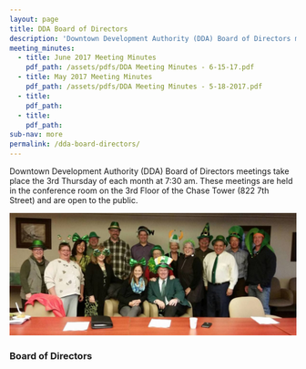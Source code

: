```yaml
---
layout: page
title: DDA Board of Directors
description: 'Downtown Development Authority (DDA) Board of Directors meetings take place the 3rd Thursday of each month at 7:30 am. These meetings are held in the conference room on the 3rd Floor of the Chase Tower (822 7th Street) and are open to the public.'
meeting_minutes:
  - title: June 2017 Meeting Minutes
    pdf_path: /assets/pdfs/DDA Meeting Minutes - 6-15-17.pdf
  - title: May 2017 Meeting Minutes
    pdf_path: /assets/pdfs/DDA Meeting Minutes - 5-18-2017.pdf
  - title:
    pdf_path:
  - title:
    pdf_path:
sub-nav: more
permalink: /dda-board-directors/
---
```



Downtown Development Authority (DDA) Board of Directors meetings take place the 3rd Thursday of each month at 7:30 am. These meetings are held in the conference room on the 3rd Floor of the Chase Tower (822 7th Street) and are open to the public.

![DDA Board of Directors](/assets/versions/greeley-dda-board-2---x0-0-1421-606-1200-512x---.jpg)

### Board of Directors

<div class="staff">&nbsp;</div>